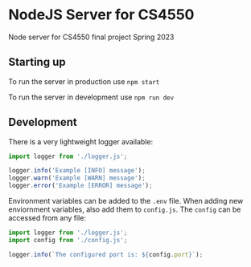# NodeJS Server for CS4550
Node server for CS4550 final project Spring 2023

## Starting up
To run the server in production use `npm start`

To run the server in development use `npm run dev`

## Development
There is a very lightweight logger available:
```JavaScript
import logger from './logger.js';

logger.info('Example [INFO] message');
logger.warn('Example [WARN] message');
logger.error('Example [ERROR] message');
```

Environment variables can be added to the `.env` file. When adding new enviornment variables, also add them to `config.js`. The `config` can be accessed from any file:
```JavaScript
import logger from './logger.js';
import config from './config.js';

logger.info(`The configured port is: ${config.port}`);
```
